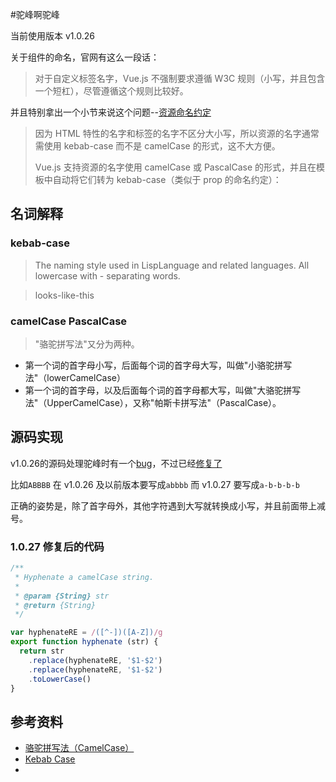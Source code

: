 #驼峰啊驼峰

当前使用版本 v1.0.26

关于组件的命名，官网有这么一段话：

> 对于自定义标签名字，Vue.js 不强制要求遵循 W3C 规则（小写，并且包含一个短杠），尽管遵循这个规则比较好。

并且特别拿出一个小节来说这个问题--[资源命名约定](https://cn.vuejs.org/guide/components.html#u8D44_u6E90_u547D_u540D_u7EA6_u5B9A)

> 因为 HTML 特性的名字和标签的名字不区分大小写，所以资源的名字通常需使用 kebab-case 而不是 camelCase 的形式，这不大方便。
>
> Vue.js 支持资源的名字使用 camelCase 或 PascalCase 的形式，并且在模板中自动将它们转为 kebab-case（类似于 prop 的命名约定）：

## 名词解释

### kebab-case
> The naming style used in LispLanguage and related languages. All lowercase with - separating words.

> looks-like-this

### camelCase PascalCase

> "骆驼拼写法"又分为两种。
 * 第一个词的首字母小写，后面每个词的首字母大写，叫做"小骆驼拼写法"（lowerCamelCase）
 * 第一个词的首字母，以及后面每个词的首字母都大写，叫做"大骆驼拼写法"（UpperCamelCase），又称"帕斯卡拼写法"（PascalCase）。
 

## 源码实现

v1.0.26的源码处理驼峰时有一个[bug](https://github.com/vuejs/vue/issues/3187)，不过已经[修复了]((https://github.com/vuejs/vue/commit/547a64e9b93d24ca5927f653710b5734fa909673))

比如`ABBBB` 在 v1.0.26 及以前版本要写成`abbbb` 而 v1.0.27 要写成`a-b-b-b-b`

正确的姿势是，除了首字母外，其他字符遇到大写就转换成小写，并且前面带上减号。


### 1.0.27 修复后的代码

```` js
/**
 * Hyphenate a camelCase string.
 *
 * @param {String} str
 * @return {String}
 */

var hyphenateRE = /([^-])([A-Z])/g
export function hyphenate (str) {
  return str
    .replace(hyphenateRE, '$1-$2')
    .replace(hyphenateRE, '$1-$2')
    .toLowerCase()
}
````


## 参考资料
* [骆驼拼写法（CamelCase）](http://www.ruanyifeng.com/blog/2007/06/camelcase.html)
* [Kebab Case](http://c2.com/cgi/wiki?KebabCase)
* 
